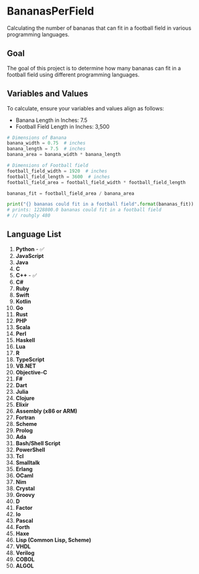 # BananasPerField

Calculating the number of bananas that can fit in a football field in various programming languages.

## Goal
The goal of this project is to determine how many bananas can fit in a football field using different programming languages.

## Variables and Values
To calculate, ensure your variables and values align as follows:

- Banana Length in Inches: 7.5
- Football Field Length in Inches: 3,500

```python
# Dimensions of Banana
banana_width = 0.75  # inches
banana_length = 7.5  # inches
banana_area = banana_width * banana_length

# Dimensions of Football field
football_field_width = 1920  # inches
football_field_length = 3600  # inches
football_field_area = football_field_width * football_field_length

bananas_fit = football_field_area / banana_area

print("{} bananas could fit in a football field".format(bananas_fit))
# prints: 1228800.0 bananas could fit in a football field
# // rouhgly 480
```
## Language List

1. **Python** - ✅
2. **JavaScript**
3. **Java**
4. **C**
5. **C++** - ✅
6. **C#**
7. **Ruby**
8. **Swift**
9. **Kotlin**
10. **Go**
11. **Rust**
12. **PHP**
13. **Scala**
14. **Perl**
15. **Haskell**
16. **Lua**
17. **R**
18. **TypeScript**
19. **VB.NET**
20. **Objective-C**
21. **F#**
22. **Dart**
23. **Julia**
24. **Clojure**
25. **Elixir**
26. **Assembly (x86 or ARM)**
27. **Fortran**
28. **Scheme**
29. **Prolog**
30. **Ada**
31. **Bash/Shell Script**
32. **PowerShell**
33. **Tcl**
34. **Smalltalk**
35. **Erlang**
36. **OCaml**
37. **Nim**
38. **Crystal**
39. **Groovy**
40. **D**
41. **Factor**
42. **Io**
43. **Pascal**
44. **Forth**
45. **Haxe**
46. **Lisp (Common Lisp, Scheme)**
47. **VHDL**
48. **Verilog**
49. **COBOL**
50. **ALGOL**
